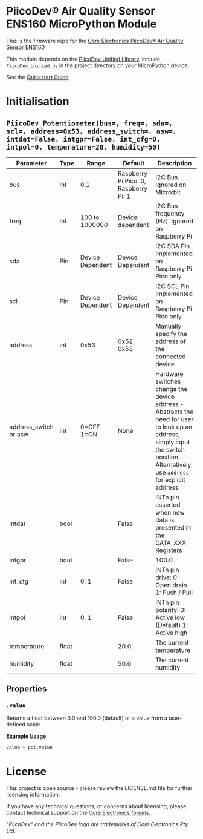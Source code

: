 # PiicoDev® Air Quality Sensor ENS160 MicroPython Module

This is the firmware repo for the [Core Electronics PiicoDev® Air Quality Sensor ENS160](https://core-electronics.com.au/catalog/product/view/sku/CE08560)

This module depends on the [PiicoDev Unified Library](https://github.com/CoreElectronics/CE-PiicoDev-Unified), include `PiicoDev_Unified.py` in the project directory on your MicroPython device.

See the [Quickstart Guide](https://piico.dev/p23)

<!-- TODO verify the tested-devices list 
This module has been tested on:
 - Micro:bit v2
 - Raspberry Pi Pico
 - Raspberry Pi SBC
-->

# Initialisation

## `PiicoDev_Potentiometer(bus=, freq=, sda=, scl=, address=0x53, address_switch=, asw=, intdat=False, intgpr=False, int_cfg=0, intpol=0, temperature=20, humidity=50)`
| Parameter             | Type  | Range            | Default                               | Description |
| --------------------- | ----- | ---------------- | ------------------------------------- | --- |
| bus                   | int   | 0,1              | Raspberry Pi Pico: 0, Raspberry Pi: 1 | I2C Bus.  Ignored on Micro:bit |
| freq                  | int   | 100 to 1000000   | Device dependent                      | I2C Bus frequency (Hz).  Ignored on Raspberry Pi |
| sda                   | Pin   | Device Dependent | Device Dependent                      | I2C SDA Pin. Implemented on Raspberry Pi Pico only |
| scl                   | Pin   | Device Dependent | Device Dependent                      | I2C SCL Pin. Implemented on Raspberry Pi Pico only |
| address               | int   | 0x53             | 0x52, 0x53                            | Manually specify the address of the connected device |
| address_switch or asw | int   | 0=OFF 1=ON       | None                                  | Hardware switches change the device address - Abstracts the need for user to look up an address, simply input the switch position. Alternatively, use `address` for explicit address. |
| intdat                | bool  |                  | False                                 | INTn pin asserted when new data is presented in the DATA_XXX Registers |
| intgpr                | bool  |                  | False                                 | 100.0 | INTn pin asserted when new data is presented in the General Purpose Read Registers |
| int_cfg               | int   | 0, 1             | False                                 | INTn pin drive: 0: Open drain 1: Push / Pull |
| intpol                | int   | 0, 1             | False                                 | INTn pin polarity: 0: Active low (Default) 1: Active high |
| temperature           | float |                  | 20.0                                  | The current temperature |
| humidity              | float |                  | 50.0                                  | The current humidity |

## Properties

### `.value`
Returns a float between 0.0 and 100.0 (default) or a value from a user-defined scale

**Example Usage**
```python
value = pot.value
```

# License
This project is open source - please review the LICENSE.md file for further licensing information.

If you have any technical questions, or concerns about licensing, please contact technical support on the [Core Electronics forums](https://forum.core-electronics.com.au/).

*\"PiicoDev\" and the PiicoDev logo are trademarks of Core Electronics Pty Ltd.*
